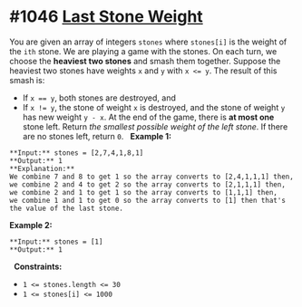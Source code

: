 # #1046 [Last Stone Weight](https://leetcode.com/problems/last-stone-weight)
You are given an array of integers `stones` where `stones[i]` is the weight of the `ith` stone.
We are playing a game with the stones. On each turn, we choose the **heaviest two stones** and smash them together. Suppose the heaviest two stones have weights `x` and `y` with `x <= y`. The result of this smash is:
* If `x == y`, both stones are destroyed, and
* If `x != y`, the stone of weight `x` is destroyed, and the stone of weight `y` has new weight `y - x`.
At the end of the game, there is **at most one** stone left.
Return *the smallest possible weight of the left stone*. If there are no stones left, return `0`.
 
**Example 1:**
```
**Input:** stones = [2,7,4,1,8,1]
**Output:** 1
**Explanation:**
We combine 7 and 8 to get 1 so the array converts to [2,4,1,1,1] then,
we combine 2 and 4 to get 2 so the array converts to [2,1,1,1] then,
we combine 2 and 1 to get 1 so the array converts to [1,1,1] then,
we combine 1 and 1 to get 0 so the array converts to [1] then that's the value of the last stone.
```
**Example 2:**
```
**Input:** stones = [1]
**Output:** 1
```
 
**Constraints:**
* `1 <= stones.length <= 30`
* `1 <= stones[i] <= 1000`
